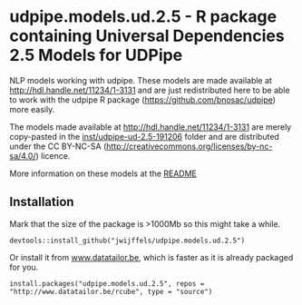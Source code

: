 # udpipe.models.ud.2.5 - R package containing Universal Dependencies 2.5 Models for UDPipe

NLP models working with udpipe. These models are made available at <http://hdl.handle.net/11234/1-3131> and are just redistributed here to be able to work with the udpipe R package (https://github.com/bnosac/udpipe) more easily.

The models made available at <http://hdl.handle.net/11234/1-3131> are merely copy-pasted in the [inst/udpipe-ud-2.5-191206](inst/udpipe-ud-2.5-191206) folder and are distributed under the CC BY-NC-SA (http://creativecommons.org/licenses/by-nc-sa/4.0/) licence.

More information on these models at the [README](inst/udpipe-ud-2.5-191206/README)

## Installation

Mark that the size of the package is >1000Mb so this might take a while.

```
devtools::install_github("jwijffels/udpipe.models.ud.2.5")
```

Or install it from www.datatailor.be, which is faster as it is already packaged for you.

```
install.packages("udpipe.models.ud.2.5", repos = "http://www.datatailor.be/rcube", type = "source")
```
